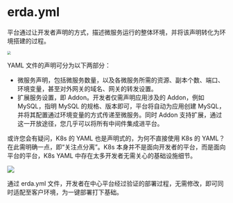 # erda.yml

平台通过让开发者声明的方式，描述微服务运行的整体环境，并将该声明转化为环境搭建的过程。

<img src="https://terminus-paas.oss-cn-hangzhou.aliyuncs.com/paas-doc/2021/08/23/25d12ec9-1904-4ff0-9df2-5d2c2164f701.png" style="zoom:50%;" />

YAML 文件的声明可分为以下两部分：

* 微服务声明，包括微服务数量，以及各微服务所需的资源、副本个数、端口、环境变量，甚至对外网关的域名、网关的转发设置。
* 扩展服务设置，即 Addon。开发者仅需声明应用涉及的 Addon，例如 MySQL，指明 MySQL 的规格、版本即可，平台将自动为应用创建 MySQL，并将其配置通过环境变量的方式传递至微服务。同时 Addon 支持扩展，通过这一开放途径，您几乎可以将所有中间件集成进平台。

或许您会有疑问，K8s 的 YAML 也是声明式的，为何不直接使用 K8s 的 YAML？在此需明确一点，即“关注点分离”。K8s 本身并不是面向开发者的平台，而是面向平台的平台，K8s YAML 中存在太多开发者无需关心的基础设施细节。

![](https://terminus-paas.oss-cn-hangzhou.aliyuncs.com/paas-doc/2021/08/23/9e186d95-90fb-4562-abda-911f5e786d7d.png)

通过 erda.yml 文件，开发者在中心平台经过验证的部署过程，无需修改，即可同时适配至客户环境，为一键部署打下基础。
